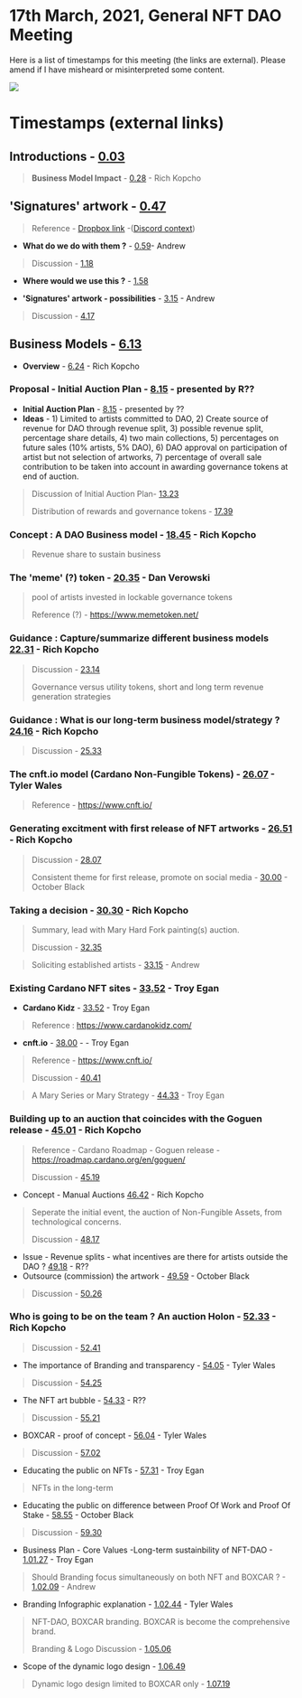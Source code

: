 # 17th March, 2021, General NFT DAO Meeting

Here is a list of timestamps for this meeting (the links are external). Please amend if I have misheard or misinterpreted some content.

[![](http://img.youtube.com/vi/C07r9dfUItY/0.jpg)](http://www.youtube.com/watch?v=C07r9dfUItY "17th March, 2021, General NFT DAO Meeting")

# Timestamps (external links)

## Introductions - [0.03](https://youtu.be/C07r9dfUItY?t=3) 
> **Business Model Impact** - [0.28](https://youtu.be/C07r9dfUItY?t=28) - Rich Kopcho
 
## 'Signatures' artwork - [0.47](https://youtu.be/C07r9dfUItY?t=47)

> Reference - [Dropbox link](https://www.dropbox.com/request/WoLjf5y6CcWJwDlU5gKK) -([Discord context](https://discordapp.com/channels/804069702572965888/804069702572965891/819266517916975144))

* **What do we do with them ?** - [0.59](https://youtu.be/C07r9dfUItY?t=59)- Andrew

> Discussion - [1.18](https://youtu.be/C07r9dfUItY?t=78)

* **Where would we use this ?** - [1.58](https://youtu.be/C07r9dfUItY?t=118)
 
* **'Signatures' artwork - possibilities** - [3.15](https://youtu.be/C07r9dfUItY?t=195) - Andrew

> Discussion - [4.17](https://youtu.be/C07r9dfUItY?t=257)

## Business Models - [6.13](https://youtu.be/C07r9dfUItY?t=373) 
* **Overview** - [6.24](https://youtu.be/C07r9dfUItY?t=384) - Rich Kopcho

### Proposal - Initial Auction Plan - [8.15](https://youtu.be/C07r9dfUItY?t=495) - presented by R??
* **Initial Auction Plan** - [8.15](https://youtu.be/C07r9dfUItY?t=495) - presented by ??
* **Ideas** - 1) Limited to artists committed to DAO, 2) Create source of revenue for DAO through revenue split, 3) possible revenue split, percentage share details, 4) two main collections, 5) percentages on future sales (10% artists, 5% DAO), 6) DAO approval on participation of artist but not selection of artworks, 7) percentage of overall sale contribution to be taken into account in awarding governance tokens at end of auction.
> 

> Discussion of Initial Auction Plan- [13.23](https://youtu.be/C07r9dfUItY?t=803)
> 
> Distribution of rewards and governance tokens - [17.39](https://youtu.be/C07r9dfUItY?t=1059)
> 
### **Concept** : A DAO Business model - [18.45](https://youtu.be/C07r9dfUItY?t=1125) - Rich Kopcho
> Revenue share to sustain business
> 
### **The 'meme' (?) token** - [20.35](https://youtu.be/C07r9dfUItY?t=1235) - Dan Verowski
> 
> pool of artists invested in lockable governance tokens
> 
> Reference (?) - https://www.memetoken.net/
> 
### **Guidance** : Capture/summarize different business models [22.31](https://youtu.be/C07r9dfUItY?t=1351) - Rich Kopcho
> 
> Discussion - [23.14](https://youtu.be/C07r9dfUItY?t=1394)
> 
> Governance versus utility tokens, short and long term revenue generation strategies
> 
### **Guidance** : What is our long-term business model/strategy ? [24.16](https://youtu.be/C07r9dfUItY?t=1456) - Rich Kopcho
> 
> Discussion - [25.33](https://youtu.be/C07r9dfUItY?t=1533)
> 
### **The cnft.io model (Cardano Non-Fungible Tokens)** - [26.07](https://youtu.be/C07r9dfUItY?t=1567) - Tyler Wales
>
> Reference - https://www.cnft.io/
> 
### **Generating excitment with first release of NFT artworks** - [26.51](https://youtu.be/C07r9dfUItY?t=1611) - Rich Kopcho
> 
> Discussion - [28.07](https://youtu.be/C07r9dfUItY?t=1687)
> 
> Consistent theme for first release, promote on social media - [30.00](https://youtu.be/C07r9dfUItY?t=1800) - October Black
> 
### **Taking a decision** - [30.30](https://youtu.be/C07r9dfUItY?t=1830) - Rich Kopcho
> Summary, lead with Mary Hard Fork painting(s) auction.
> 
> Discussion - [32.35](https://youtu.be/C07r9dfUItY?t=1955)

> Soliciting established artists - [33.15](https://youtu.be/C07r9dfUItY?t=1995) - Andrew
> 
### Existing Cardano NFT sites - [33.52]( https://youtu.be/C07r9dfUItY?t=2032) - Troy Egan 
* **Cardano Kidz** - [33.52]( https://youtu.be/C07r9dfUItY?t=2032) - Troy Egan 
> Reference : https://www.cardanokidz.com/
> 
* **cnft.io** - [38.00](https://youtu.be/C07r9dfUItY?t=2280) - - Troy Egan 
> Reference - https://www.cnft.io/
> 
> Discussion - [40.41](https://youtu.be/C07r9dfUItY?t=2441)

> A Mary Series or Mary Strategy - [44.33](https://youtu.be/C07r9dfUItY?t=2673) - Troy Egan 
> 
### Building up to an auction that coincides with the Goguen release - [45.01](https://youtu.be/C07r9dfUItY?t=2701) - Rich Kopcho
> 
> Reference - Cardano Roadmap - Goguen release - https://roadmap.cardano.org/en/goguen/
> 
> Discussion - [45.19](https://youtu.be/C07r9dfUItY?t=2719)
> 
* Concept - Manual Auctions [46.42](https://youtu.be/C07r9dfUItY?t=2802) - Rich Kopcho
> Seperate the initial event, the auction of Non-Fungible Assets, from technological concerns.
>
> Discussion - [48.17](https://youtu.be/C07r9dfUItY?t=2897)
* Issue - Revenue splits - what incentives are there for artists outside the DAO ? [49.18](https://youtu.be/C07r9dfUItY?t=2958) - R??
* Outsource (commission) the artwork - [49.59](https://youtu.be/C07r9dfUItY?t=2999) - October Black
> Discussion - [50.26](https://youtu.be/C07r9dfUItY?t=3026s)
### Who is going to be on the team ? An auction Holon - [52.33](https://youtu.be/C07r9dfUItY?t=3153) - Rich Kopcho
> Discussion - [52.41](https://youtu.be/C07r9dfUItY?t=3161)
> 
* The importance of Branding and transparency - [54.05](https://youtu.be/C07r9dfUItY?t=3245) - Tyler Wales
> Discussion - [54.25](https://youtu.be/C07r9dfUItY?t=3265)
* The NFT art bubble - [54.33](https://youtu.be/C07r9dfUItY?t=3273) - R??
> Discussion - [55.21](https://youtu.be/C07r9dfUItY?t=3321)
> 
* BOXCAR - proof of concept - [56.04](https://youtu.be/C07r9dfUItY?t=3364) - Tyler Wales
> Discussion - [57.02](https://youtu.be/C07r9dfUItY?t=3422)
* Educating the public on NFTs - [57.31](https://youtu.be/C07r9dfUItY?t=3451) - Troy Egan
> NFTs in the long-term

* Educating the public on difference between Proof Of Work and Proof Of Stake - [58.55](https://youtu.be/C07r9dfUItY?t=3535) - October Black
> Discussion - [59.30](https://youtu.be/C07r9dfUItY?t=3570)
> 

* Business Plan - Core Values -Long-term sustainbility of NFT-DAO - [1.01.27](https://youtu.be/C07r9dfUItY?t=3687) - Troy Egan
> Should Branding focus simultaneously on both NFT and BOXCAR ? - [1.02.09](https://youtu.be/C07r9dfUItY?t=3729) - Andrew
> 
* Branding Infographic explanation - [1.02.44](https://youtu.be/C07r9dfUItY?t=3764) - Tyler Wales
> NFT-DAO, BOXCAR branding. BOXCAR is become the comprehensive brand.
> 
> Branding & Logo Discussion - [1.05.06](https://youtu.be/C07r9dfUItY?t=3906)
> 
* Scope of the dynamic logo design - [1.06.49](https://youtu.be/C07r9dfUItY?t=4009)
> Dynamic logo design limited to BOXCAR only - [1.07.19](https://youtu.be/C07r9dfUItY?t=4039)



